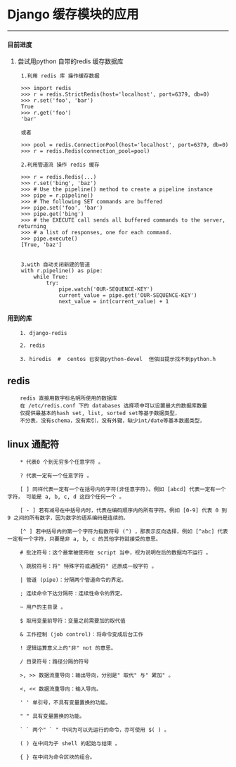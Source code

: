 # Django 缓存模块的应用
--------------------------
#### 目前进度

1. 尝试用python 自带的redis 缓存数据库

        1.利用 redis 库 操作缓存数据

        >>> import redis
        >>> r = redis.StrictRedis(host='localhost', port=6379, db=0)
        >>> r.set('foo', 'bar')
        True
        >>> r.get('foo')
        'bar'

        或者

        >>> pool = redis.ConnectionPool(host='localhost', port=6379, db=0)
        >>> r = redis.Redis(connection_pool=pool)

        2.利用管道流 操作 redis 缓存

        >>> r = redis.Redis(...)
        >>> r.set('bing', 'baz')
        >>> # Use the pipeline() method to create a pipeline instance
        >>> pipe = r.pipeline()
        >>> # The following SET commands are buffered
        >>> pipe.set('foo', 'bar')
        >>> pipe.get('bing')
        >>> # the EXECUTE call sends all buffered commands to the server, returning
        >>> # a list of responses, one for each command.
        >>> pipe.execute()
        [True, 'baz']


        3.with 自动关闭新建的管道
        with r.pipeline() as pipe:
            while True:
                try:
                    pipe.watch('OUR-SEQUENCE-KEY')
                    current_value = pipe.get('OUR-SEQUENCE-KEY')
                    next_value = int(current_value) + 1


#### 用到的库


        1. django-redis

        2. redis

        3. hiredis  #  centos 已安装python-devel  但依旧提示找不到python.h


## redis

        redis 直接用数字标名明所使用的数据库
        在 /etc/redis.conf 下的 databases 选择项中可以设置最大的数据库数量
        仅提供最基本的hash set, list, sorted set等基于数据类型，
        不分表，没有schema，没有索引，没有外键，缺少int/date等基本数据类型，

## linux 通配符

        * 代表0 个到无穷多个任意字符 。

        ? 代表一定有一个任意字符 。

        [ ] 同样代表一定有一个在括号内的字符(非任意字符)。例如 [abcd] 代表一定有一个字符， 可能是 a, b, c, d 这四个任何一个 。

        [ - ] 若有减号在中括号内时，代表在编码顺序内的所有字符。例如 [0-9] 代表 0 到 9 之间的所有数字，因为数字的语系编码是连续的。

        [^ ] 若中括号内的第一个字符为指数符号 (^) ，那表示反向选择，例如 [^abc] 代表 一定有一个字符，只要是非 a, b, c 的其他字符就接受的意思。

        # 批注符号：这个最常被使用在 script 当中，视为说明在后的数据均不运行 。

        \ 跳脱符号：将" 特殊字符或通配符" 还原成一般字符 。

        | 管道 (pipe)：分隔两个管道命令的界定。

        ; 连续命令下达分隔符：连续性命令的界定。

        ~ 用户的主目录 。

        $ 取用变量前导符：变量之前需要加的取代值

        & 工作控制 (job control)：将命令变成后台工作

        ! 逻辑运算意义上的"非" not 的意思。

        / 目录符号：路径分隔的符号

        >, >> 数据流重导向：输出导向，分别是" 取代" 与" 累加" 。

        <, << 数据流重导向：输入导向。

        ' ' 单引号，不具有变量置换的功能。

        " " 具有变量置换的功能。

        ` ` 两个" ` " 中间为可以先运行的命令，亦可使用 $( ) 。

        ( ) 在中间为子 shell 的起始与结束 。

        { } 在中间为命令区块的组合。

